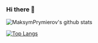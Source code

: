 ### Hi there 👋

![MaksymPrymierov's github stats](https://github-readme-stats.vercel.app/api?username=QingGo&show_icons=true&theme=tokyonight)

[![Top Langs](https://github-readme-stats.vercel.app/api/top-langs/?username=QingGo&show_icons=true&theme=tokyonight)](https://github.com/anuraghazra/github-readme-stats)
